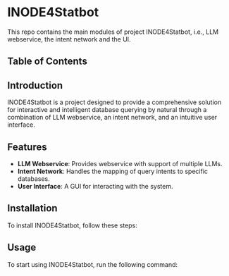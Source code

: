 
# INODE4Statbot

This repo contains the main modules of project INODE4Statbot, i.e., LLM webservice, the intent network and the UI.

## Table of Contents

## Introduction

INODE4Statbot is a project designed to provide a comprehensive solution for interactive and intelligent database querying by natural through a combination of LLM webservice, an intent network, and an intuitive user interface.

## Features

- **LLM Webservice**: Provides webservice with support of multiple LLMs.
- **Intent Network**: Handles the mapping of query intents to specific databases.
- **User Interface**: A GUI for interacting with the system.

## Installation

To install INODE4Statbot, follow these steps:

## Usage

To start using INODE4Statbot, run the following command:

